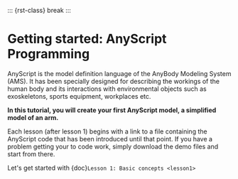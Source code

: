 ::: {rst-class} break
:::

# Getting started: AnyScript Programming

AnyScript is the model definition language of the AnyBody Modeling
System (AMS). It has been specially designed for describing the workings
of the human body and its interactions with environmental objects such as
exoskeletons, sports equipment, workplaces etc.

**In this tutorial, you will create your first AnyScript model, a
simplified model of an arm.**

Each lesson (after lesson 1) begins with a link to a file containing the
AnyScript code that has been introduced until that point. If you have a problem getting your to code work, simply
download the demo files and start from there.

Let's get started with {doc}`Lesson 1: Basic concepts <lesson1>`
